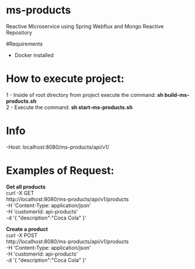 # ms-products
Reactive Microservice using Spring Webflux and Mongo Reactive Repository

#Requirements
- Docker installed

# How to execute project:
1 - Inside of root directory from project execute the command: <b>sh build-ms-products.sh</b><br />
2 - Execute the command: <b>sh start-ms-products.sh</b>  <br/>

# Info
-Host: localhost:8080/ms-products/api/v1/ <br/>

# Examples of Request:

<b>Get all products</b><br/>
curl -X GET \
  http://localhost:8080/ms-products/api/v1/products \
  -H 'Content-Type: application/json' \
  -H 'customerId: api-products' \
  -d '{
	"description":"Coca Cola"
}'

<b>Create a product</b><br/>
curl -X POST \
  http://localhost:8080/ms-products/api/v1/products \
  -H 'Content-Type: application/json' \
  -H 'customerId: api-products' \
  -d '{
	"description":"Coca Cola"
}'


